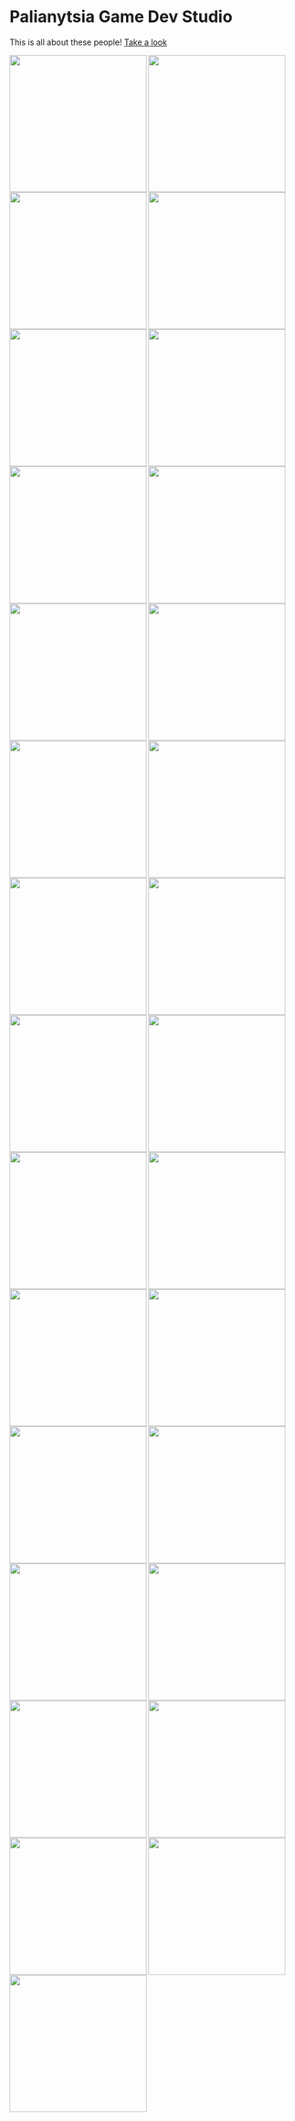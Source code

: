 # Palianytsia Game Dev Studio

This is all about these people! [Take a look](https://pgds.xyz/)

<img align="left" src="https://raw.githubusercontent.com/naumch1k/palyanitsa/content-updates/src/components/app/assets/homepage-team/anna-abramova.jpg" width="240px" height="240px">
<img align="left" src="https://raw.githubusercontent.com/naumch1k/palyanitsa/content-updates/src/components/app/assets/homepage-team/anna-barbon.jpg" width="240px" height="240px">
<img align="left" src="https://raw.githubusercontent.com/naumch1k/palyanitsa/content-updates/src/components/app/assets/homepage-team/artem-chukarin.jpg" width="240px" height="240px">
<img align="left" src="https://raw.githubusercontent.com/naumch1k/palyanitsa/content-updates/src/components/app/assets/homepage-team/daria-sayko.jpg" width="240px" height="240px">
<img align="left" src="https://raw.githubusercontent.com/naumch1k/palyanitsa/content-updates/src/components/app/assets/homepage-team/dima-kazban.jpg" width="240px" height="240px">
<img align="left" src="https://raw.githubusercontent.com/naumch1k/palyanitsa/content-updates/src/components/app/assets/homepage-team/dmytro-shylobryd.jpg" width="240px" height="240px">
<img align="left" src="https://raw.githubusercontent.com/naumch1k/palyanitsa/content-updates/src/components/app/assets/homepage-team/ivan-tsyvinskiy.jpg" width="240px" height="240px">
<img align="left" src="https://raw.githubusercontent.com/naumch1k/palyanitsa/content-updates/src/components/app/assets/homepage-team/mariia-klimenko.jpg" width="240px" height="240px">
<img align="left" src="https://raw.githubusercontent.com/naumch1k/palyanitsa/content-updates/src/components/app/assets/homepage-team/mariia-ivanchenko.jpg" width="240px" height="240px">
<img align="left" src="https://raw.githubusercontent.com/naumch1k/palyanitsa/content-updates/src/components/app/assets/homepage-team/matvey-gavrilenko.jpg" width="240px" height="240px">
<img align="left" src="https://raw.githubusercontent.com/naumch1k/palyanitsa/content-updates/src/components/app/assets/homepage-team/miroslava-grinenko.jpg" width="240px" height="240px">
<img align="left" src="https://raw.githubusercontent.com/naumch1k/palyanitsa/content-updates/src/components/app/assets/homepage-team/mykhailo-tsyvinskiy.jpg" width="240px" height="240px">
<img align="left" src="https://raw.githubusercontent.com/naumch1k/palyanitsa/content-updates/src/components/app/assets/homepage-team/nadiia-kopestynska.jpg" width="240px" height="240px">
<img align="left" src="https://raw.githubusercontent.com/naumch1k/palyanitsa/content-updates/src/components/app/assets/homepage-team/nazar-barchenko.jpg" width="240px" height="240px">
<img align="left" src="https://raw.githubusercontent.com/naumch1k/palyanitsa/content-updates/src/components/app/assets/homepage-team/nazar-pauk.jpg" width="240px" height="240px">
<img align="left" src="https://raw.githubusercontent.com/naumch1k/palyanitsa/content-updates/src/components/app/assets/homepage-team/nazarii-kozachenko.jpg" width="240px" height="240px">
<img align="left" src="https://raw.githubusercontent.com/naumch1k/palyanitsa/content-updates/src/components/app/assets/homepage-team/platon-todorashko.jpg" width="240px" height="240px">
<img align="left" src="https://raw.githubusercontent.com/naumch1k/palyanitsa/content-updates/src/components/app/assets/homepage-team/sergey-shkil.jpg" width="240px" height="240px">
<img align="left" src="https://raw.githubusercontent.com/naumch1k/palyanitsa/content-updates/src/components/app/assets/homepage-team/sergij-proskurnin.jpg" width="240px" height="240px">
<img align="left" src="https://raw.githubusercontent.com/naumch1k/palyanitsa/content-updates/src/components/app/assets/homepage-team/sofia-surova.jpg" width="240px" height="240px">
<img align="left" src="https://raw.githubusercontent.com/naumch1k/palyanitsa/content-updates/src/components/app/assets/homepage-team/vasylyna-tsyvinska.jpg" width="240px" height="240px">
<img align="left" src="https://raw.githubusercontent.com/naumch1k/palyanitsa/content-updates/src/components/app/assets/homepage-team/vlad-kamyshenko.jpg" width="240px" height="240px">
<img align="left" src="https://raw.githubusercontent.com/naumch1k/palyanitsa/content-updates/src/components/app/assets/homepage-team/vladyslav-melnyk.jpg" width="240px" height="240px">
<img align="left" src="https://raw.githubusercontent.com/naumch1k/palyanitsa/content-updates/src/components/app/assets/homepage-team/yaroslav-zarutskyi.jpg" width="240px" height="240px">
<img align="left" src="https://raw.githubusercontent.com/naumch1k/palyanitsa/content-updates/src/components/app/assets/homepage-team/dmytro-palii.jpg" width="240px" height="240px">
<img align="left" src="https://raw.githubusercontent.com/naumch1k/palyanitsa/content-updates/src/components/app/assets/homepage-team/becca-grey.jpg" width="240px" height="240px">
<img align="left" src="https://raw.githubusercontent.com/naumch1k/palyanitsa/content-updates/src/components/app/assets/homepage-team/jean-romero.jpg" width="240px" height="240px">
<img align="left" src="https://raw.githubusercontent.com/naumch1k/palyanitsa/content-updates/src/components/app/assets/homepage-team/caleb-wheeler.jpg" width="240px" height="240px">
<img align="left" src="https://raw.githubusercontent.com/naumch1k/palyanitsa/content-updates/src/components/app/assets/homepage-team/dexter-chacko.jpg" width="240px" height="240px">

